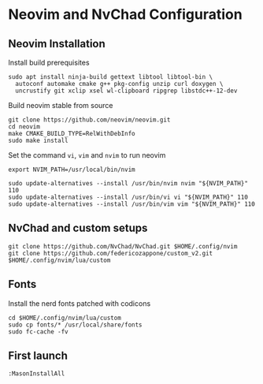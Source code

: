 # Neovim and NvChad Configuration

## Neovim Installation

Install build prerequisites

```
sudo apt install ninja-build gettext libtool libtool-bin \
  autoconf automake cmake g++ pkg-config unzip curl doxygen \
  uncrustify git xclip xsel wl-clipboard ripgrep libstdc++-12-dev
```

Build neovim stable from source

```
git clone https://github.com/neovim/neovim.git
cd neovim
make CMAKE_BUILD_TYPE=RelWithDebInfo
sudo make install
```

Set the command `vi`, `vim` and `nvim` to run neovim

```
export NVIM_PATH=/usr/local/bin/nvim

sudo update-alternatives --install /usr/bin/nvim nvim "${NVIM_PATH}" 110
sudo update-alternatives --install /usr/bin/vi vi "${NVIM_PATH}" 110
sudo update-alternatives --install /usr/bin/vim vim "${NVIM_PATH}" 110
```

## NvChad and custom setups

```
git clone https://github.com/NvChad/NvChad.git $HOME/.config/nvim
git clone https://github.com/federicozappone/custom_v2.git $HOME/.config/nvim/lua/custom
```

## Fonts

Install the nerd fonts patched with codicons

```
cd $HOME/.config/nvim/lua/custom
sudo cp fonts/* /usr/local/share/fonts
sudo fc-cache -fv
```

## First launch

```
:MasonInstallAll
```
